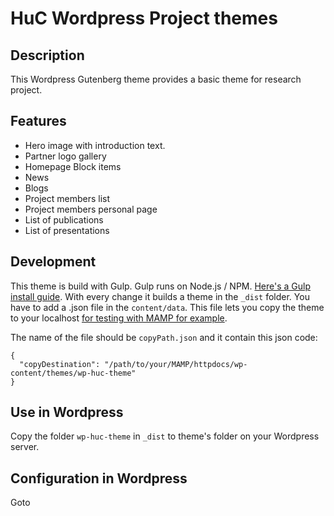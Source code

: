 # HuC Wordpress Project themes
## Description
This Wordpress Gutenberg theme provides a basic theme for research project.

## Features
* Hero image with introduction text.
* Partner logo gallery
* Homepage Block items
* News
* Blogs
* Project members list
* Project members personal page
* List of publications
* List of presentations

## Development
This theme is build with Gulp. Gulp runs on Node.js / NPM. [Here's a Gulp install guide](https://gulpjs.com/docs/en/getting-started/quick-start). With every change it builds a theme in the `_dist` folder. You have to add a .json file in the `content/data`. This file lets you copy the theme to your localhost [for testing with MAMP for example](https://www.mamp.info/en/).

The name of the file should be `copyPath.json` and it contain this json code:
```
{
  "copyDestination": "/path/to/your/MAMP/httpdocs/wp-content/themes/wp-huc-theme"
}
```

## Use in Wordpress
Copy the folder `wp-huc-theme` in `_dist` to theme's folder on your Wordpress server.

## Configuration in Wordpress
Goto
